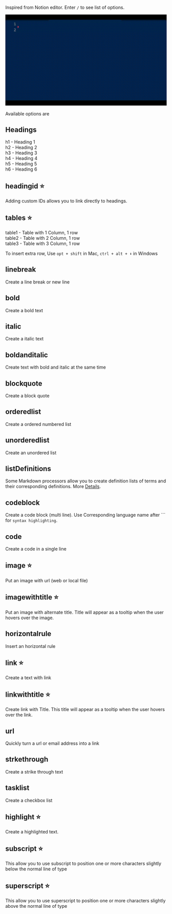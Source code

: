 Inspired from Notion editor. Enter `/` to see list of options. 

![Demo GIF](./files/demo.gif)

Available options are
## Headings

h1 - Heading 1  
h2 - Heading 2  
h3 - Heading 3  
h4 - Heading 4  
h5 - Heading 5  
h6 - Heading 6  

## headingid ⭐️

Adding custom IDs allows you to link directly to headings.

## tables ⭐️

table1 - Table with 1 Column, 1 row  
table2 - Table with 2 Column, 1 row  
table3 - Table with 3 Column, 1 row  

To insert extra row, Use `opt + shift` in Mac, `ctrl + alt + ⬇️` in Windows

## linebreak 

Create a line break or new line

## bold

Create a bold text

## italic 

Create a italic text

## boldanditalic 

Create text with bold and italic at the same time

## blockquote 

Create a block quote 

## orderedlist 

Create a ordered numbered list

## unorderedlist 

Create an unordered list 

## listDefinitions 

Some Markdown processors allow you to create definition lists of terms and their corresponding definitions. More [Details](https://www.markdownguide.org/extended-syntax/#definition-lists).

## codeblock

Create a code block (multi line). Use Corresponding language name after \``` for `syntax highlighting`.  

## code

Create a code in a single line

## image ⭐️

Put an image with url (web or local file)

## imagewithtitle ⭐️

Put an image with alternate title. Title will appear as a tooltip when the user hovers over the image.


## horizontalrule 

Insert an horizontal rule

## link ⭐️

Create a text with link

## linkwithtitle ⭐️

Create link with Title. This title will appear as a tooltip when the user hovers over the link.

## url 

Quickly turn a url or email address into a link

## strkethrough 

Create a strike through text

## tasklist 

Create a checkbox list 

## highlight ⭐️

Create a highlighted text. 

## subscript ⭐️

This allow you to use subscript to position one or more characters slightly below the normal line of type

## superscript ⭐️

This allow you to use superscript to position one or more characters slightly above the normal line of type


